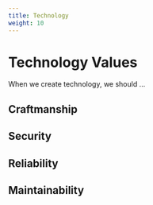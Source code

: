 ```yaml
---
title: Technology
weight: 10
---
```


# Technology Values


When we create technology, we should ... 

## Craftmanship

## Security

## Reliability

## Maintainability 
